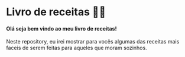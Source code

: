 # Livro de receitas :man_cook:

#### Olá seja bem vindo ao meu livro de receitas!

Neste repository, eu irei mostrar para vocês algumas das receitas mais faceis de serem feitas para aqueles que moram sozinhos.


